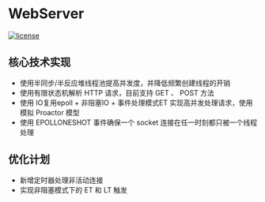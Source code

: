 # WebServer

[![license](https://img.shields.io/github/license/mashape/apistatus.svg)](https://opensource.org/licenses/MIT)


## 核心技术实现

- 使用半同步/半反应堆线程池提高并发度，并降低频繁创建线程的开销
- 使用有限状态机解析 HTTP 请求，目前支持 GET 、 POST 方法
- 使用 IO复用epoll + 非阻塞IO + 事件处理模式ET 实现高并发处理请求，使用模拟 Proactor 模型
- 使用 EPOLLONESHOT 事件确保一个 socket 连接在任一时刻都只被一个线程处理


## 优化计划

- 新增定时器处理非活动连接
- 实现非阻塞模式下的 ET 和 LT 触发
